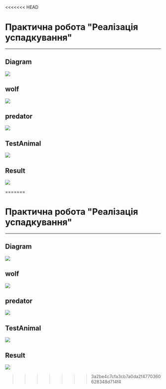 <<<<<<< HEAD
# Практична робота "Реалізація успадкування"
---
## Diagram
<img src="https://github.com/ppc-ntu-khpi/java-inheritance-Ivanina-Matvij/blob/1ece6c12e5602927dd9b8072610b9236869c3e93/images/%D0%94%D1%96%D0%B0%D0%B3%D1%80%D0%B0%D0%BC%D0%B0%20UML.png" />

## wolf
<img src="https://github.com/ppc-ntu-khpi/java-inheritance-Ivanina-Matvij/blob/1ece6c12e5602927dd9b8072610b9236869c3e93/images/wolf.png" />

## predator
<img src="https://github.com/ppc-ntu-khpi/java-inheritance-Ivanina-Matvij/blob/1ece6c12e5602927dd9b8072610b9236869c3e93/images/Predator.png" />

## TestAnimal
<img src="https://github.com/ppc-ntu-khpi/java-inheritance-Ivanina-Matvij/blob/1ece6c12e5602927dd9b8072610b9236869c3e93/images/TestAnimal.png" />

## Result
<img src="https://github.com/ppc-ntu-khpi/java-inheritance-Ivanina-Matvij/blob/eefeecd6aeaca8970f6de773a63f82a1f1db7944/images/result.png" />


=======
# Практична робота "Реалізація успадкування"
---
## Diagram
<img src="https://github.com/ppc-ntu-khpi/java-inheritance-Ivanina-Matvij/blob/1ece6c12e5602927dd9b8072610b9236869c3e93/images/%D0%94%D1%96%D0%B0%D0%B3%D1%80%D0%B0%D0%BC%D0%B0%20UML.png" />

## wolf
<img src="https://github.com/ppc-ntu-khpi/java-inheritance-Ivanina-Matvij/blob/1ece6c12e5602927dd9b8072610b9236869c3e93/images/wolf.png" />

## predator
<img src="https://github.com/ppc-ntu-khpi/java-inheritance-Ivanina-Matvij/blob/1ece6c12e5602927dd9b8072610b9236869c3e93/images/Predator.png" />

## TestAnimal
<img src="https://github.com/ppc-ntu-khpi/java-inheritance-Ivanina-Matvij/blob/1ece6c12e5602927dd9b8072610b9236869c3e93/images/TestAnimal.png" />

## Result
<img src="https://github.com/ppc-ntu-khpi/java-inheritance-Ivanina-Matvij/blob/eefeecd6aeaca8970f6de773a63f82a1f1db7944/images/result.png" />


>>>>>>> 3a2be4c7cfa3cb7a0da2f4770360628348d714f4
